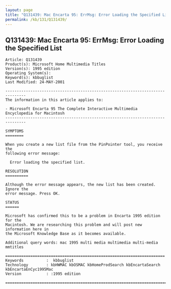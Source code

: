 ```yaml
---
layout: page
title: "Q131439: Mac Encarta 95: ErrMsg: Error Loading the Specified List"
permalink: /kb/131/Q131439/
---
```


## Q131439: Mac Encarta 95: ErrMsg: Error Loading the Specified List

	Article: Q131439
	Product(s): Microsoft Home Multimedia Titles
	Version(s): 1995 edition
	Operating System(s): 
	Keyword(s): kbbuglist
	Last Modified: 24-MAY-2001
	
	-------------------------------------------------------------------------------
	The information in this article applies to:
	
	- Microsoft Encarta 95 The Complete Interactive Multimedia Encyclopedia for Macintosh 
	-------------------------------------------------------------------------------
	
	SYMPTOMS
	========
	
	When you create a new list file from the PinPointer tool, you receive the
	following error message:
	
	  Error loading the specified list.
	
	RESOLUTION
	==========
	
	Although the error message appears, the new list has been created. Ignore the
	error message. Press OK.
	
	STATUS
	======
	
	Microsoft has confirmed this to be a problem in Encarta 1995 edition for the
	Macintosh. We are researching this problem and will post new information here in
	the Microsoft Knowledge Base as it becomes available.
	
	Additional query words: mac 1995 multi media multimedia multi-media mmtitles
	
	======================================================================
	Keywords          :  kbbuglist
	Technology        : kbHWMAC kbOSMAC kbHomeProdSearch kbEncartaSearch kbEncartaEnCyc1995Mac
	Version           : :1995 edition
	
	=============================================================================
	
